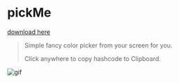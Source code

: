  # pickMe

[download here](https://github.com/Spoczko/pickMe/raw/refs/heads/main/pickMe.exe)
 
> Simple fancy color picker from your screen for you.
>
> Click anywhere to copy hashcode to Clipboard. 

![gif](https://github.com/user-attachments/assets/49c34219-9ef5-46df-b88d-54195ee25b94)
